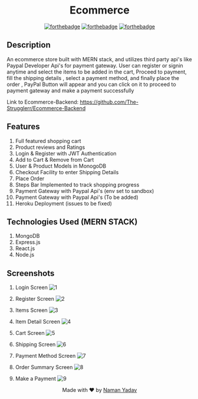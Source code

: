 <h1 align = 'center'>
    Ecommerce
</h1>


<div align = 'center'>
              
[![forthebadge](http://forthebadge.com/images/badges/built-with-love.svg)](http://forthebadge.com)
[![forthebadge](https://forthebadge.com/images/badges/made-with-javascript.svg)](https://forthebadge.com)
[![forthebadge](https://forthebadge.com/images/badges/check-it-out.svg)](https://forthebadge.com) 

</div>


## Description
An ecommerce store built with MERN stack, and utilizes third party api's like Paypal Developer Api's for payment gateway. User can register or signin anytime and select the items to be added in the cart, Proceed to payment, fill the shipping details , select a payment method, and finally place the order , PayPal Button will appear and you can click on it to proceed to payment gateway and make a payment successfully

Link to Ecommerce-Backend: https://github.com/The-Strugglerr/Ecommerce-Backend

## Features
1) Full featured shopping cart
2) Product reviews and Ratings
3) Login & Register with JWT Authentication
4) Add to Cart & Remove from Cart
5) User & Product Models in MonogoDB
6) Checkout Facility to enter Shipping Details
7) Place Order
8) Steps Bar Implemented to track shopping progress
9) Payment Gateway with Paypal Api's (env set to sandbox)
10) Payment Gateway with Paypal Api's (To be added)
11) Heroku Deployment (issues to be fixed)

## Technologies Used (MERN STACK)
1. MongoDB
2. Express.js
3. React.js
4. Node.js

## Screenshots

1. Login Screen
![1](https://user-images.githubusercontent.com/62941019/129469130-41ebf836-cf05-46e4-b262-940b055f419f.png)

2. Register Screen
![2](https://user-images.githubusercontent.com/62941019/129469146-08dde664-e557-42b5-a0c4-dcda87a45860.png)

3. Items Screen
![3](https://user-images.githubusercontent.com/62941019/129469183-365204cd-de8b-478d-85ce-93761158850c.png)

4. Item Detail Screen
![4](https://user-images.githubusercontent.com/62941019/129469188-2e3e5928-8a17-4e9d-8713-a1c403d5c787.png)

5. Cart Screen
![5](https://user-images.githubusercontent.com/62941019/129469191-cea97228-5868-4f5a-87cb-8706f0a593fd.png)

6. Shipping Screen
![6](https://user-images.githubusercontent.com/62941019/129469196-5585d2c6-8b1a-4ce6-bd2c-3953deab3ef2.png)

7. Payment Method Screen
![7](https://user-images.githubusercontent.com/62941019/129469205-bf11e244-5db5-4ef2-a3ae-1c3c18ec563b.png)

8. Order Summary Screen
![8](https://user-images.githubusercontent.com/62941019/129469219-aaccda60-2a4e-406d-a1d7-7fcf12dee841.png)

9. Make a Payment 
![9](https://user-images.githubusercontent.com/62941019/129469226-da27fa95-c246-4c39-bfcd-aa04c61d94e0.png)

<p align="center"> Made with ❤ by <a href="https://github.com/The-Strugglerr">Naman Yadav</a></p>
